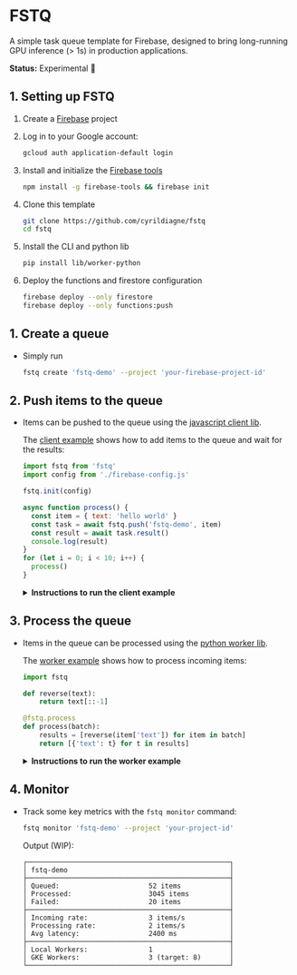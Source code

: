 # FSTQ

A simple task queue template for Firebase, designed to bring long-running GPU inference (> 1s) in production applications.

**Status:** Experimental 🧪

## 1. Setting up FSTQ

1. Create a [Firebase]() project
2. Log in to your Google account:

   ```sh
   gcloud auth application-default login
   ```

3. Install and initialize the [Firebase tools](#)

   ```sh
   npm install -g firebase-tools && firebase init
   ```

4. Clone this template

   ```sh
   git clone https://github.com/cyrildiagne/fstq
   cd fstq
   ```

5. Install the CLI and python lib

   ```sh
   pip install lib/worker-python
   ```

6. Deploy the functions and firestore configuration

   ```sh
   firebase deploy --only firestore
   firebase deploy --only functions:push
   ```

## 1. Create a queue

- Simply run
  ```sh
  fstq create 'fstq-demo' --project 'your-firebase-project-id'
  ```

## 2. Push items to the queue

- Items can be pushed to the queue using the [javascript client lib](lib/client-js).

  The [client example](example/client/src/index.js) shows how to add items
  to the queue and wait for the results:

  ```js
  import fstq from 'fstq'
  import config from './firebase-config.js'

  fstq.init(config)

  async function process() {
    const item = { text: 'hello world' }
    const task = await fstq.push('fstq-demo', item)
    const result = await task.result()
    console.log(result)
  }
  for (let i = 0; i < 10; i++) {
    process()
  }
  ```

  <details><summary><b>Instructions to run the client example</b></summary>
  <p>

  - Create a file `example/client/src/firebase-config.js` that exports your
    [firebase's web config]() such as:

    ```js
    export default {
      apiKey: 'XXXX',
      authDomain: 'xxx',
      ...
    }
    ```

  - Run
    ```sh
    cd example/client
    yarn install
    yarn run dev
    ```
  - Navigate to [http://localhost:8080](http://localhost:8080)
  - The items will be added to the queue and the results will be printed in the
    console as soon as they're available.

  </p></details>

## 3. Process the queue

- Items in the queue can be processed using the [python worker lib](sdl/worker-python).

  The [worker example](example/worker/main.py) shows how to process incoming items:

  ```python
  import fstq

  def reverse(text):
      return text[::-1]

  @fstq.process
  def process(batch):
      results = [reverse(item['text']) for item in batch]
      return [{'text': t} for t in results]
  ```

  <details><summary><b>Instructions to run the worker example</b></summary>
  <p>

  - First, generate a credentials json file for your worker in [the firebase console](#)
  - Then you can run the worker:

    <details><summary>Locally with python</summary>
    <p>

    - Install the requirements (preferably in a [virtualenv]()).

      ```sh
      virtualenv venv
      source venv/bin/activate
      pip install -r example/worker/requirements.txt
      ```

    - Set the `GOOGLE_APPLICATION_CREDENTIALS` env:

      ```sh
      export GOOGLE_APPLICATION_CREDENTIALS='/path/to/credentials.json'
      ```

    - Start the example worker

      ```sh
      python example/worker/main.py \
          --queue 'fstq-demo' \
          --max_batch_size 5
      ```

    </p></details>

    <details><summary>Locally as Docker container</summary>
    <p>

    - Make sure you've installed and setup [Docker](#).

    - Start the example worker using Docker

      ```sh
      cd example/worker
      fstq process . \
          --queue 'fstq-demo' \
          --credentials '/path/to/worker/credentials.json' \
          --max_batch_size 5
      ```

    </p></details>

    <details><summary>From a Jupyter notebook / Colab</summary>
    <p>

    - If you're using Colab, upload your credentials json and setup the credentials env:

      ```sh
      %env GOOGLE_APPLICATION_CREDENTIALS='/path/to/credentials.json'
      ```
      
    - Setup the queue env in the notebook:

      ```sh
      %env FSTQ_PROJECT_ID='your-project-id'
      %env FSTQ_QUEUE='fstq-demo'
      %env FSTQ_MAX_BATCH_SIZE=5
      ```

    - Simply run the cell that contains the `@fstq.process` decorated function
      and it will start pulling and processing items.

    </p></details>

    <details><summary>Remotely in a GKE cluster</summary>
    <p>

    - Make sure you've installed and setup [gcloud](#).

    - Make sure docker is configured to be able to push to gcr:

      ```sh
      gcloud auth configure-docker
      ```

    - Deploy the worker's image and attach a gpu node pool to the queue

      ```sh
      fstq deploy ./example/worker \
          --project 'your-firebase-project-id'
          --queue 'fstq-demo' \
          --credentials '/path/to/worker/credentials.json' \
          --max_batch_size 5 \
          --gpu nvidia-tesla-t4 \
          --min_workers 0 \
          --max_workers 5
      ```

    - Deploy the gkeAutoscaler function:

      ```sh
      firebase deploy --only functions:gkeAutoscaler
      ```

      </p></details>

    </p></details>

## 4. Monitor

- Track some key metrics with the `fstq monitor` command:

  ```sh
  fstq monitor 'fstq-demo' --project 'your-project-id'
  ```

  Output (WIP):

  ```
  ┌──────────────────────────────────────────────────┐
  │ fstq-demo                                        │
  ├──────────────────────────────────────────────────┤
  │ Queued:                      52 items            │
  │ Processed:                   3045 items          │
  │ Failed:                      20 items            │
  ├──────────────────────────────────────────────────┤
  │ Incoming rate:               3 items/s           │
  │ Processing rate:             2 items/s           │
  │ Avg latency:                 2400 ms             │
  ├──────────────────────────────────────────────────┤
  │ Local Workers:               1                   │
  │ GKE Workers:                 3 (target: 8)       │
  └──────────────────────────────────────────────────┘
  ```

  <!--
    ```sh
    fstq monitor 'fstq-demo' --workers
    ```

    ```

     Local Workers                         Total: 1
    ┌──────────────────────────────────────────────┐
    │ Home laptop                                  │
    ├──────────────────────────────────────────────┤
    │ Status:                      PROCESSING      │
    │ Up time:                     22d 6h 32min    │
    │ Avg time per item:           3456 ms         │
    │ CPU:                         63% (2 CPU)     │
    │ Mem:                         72% (8.0 Gb)    │
    └──────────────────────────────────────────────┘

     GKE Workers                      Total: 3 / 16
    ┌──────────────────────────────────────────────┐
    │ Nvidia-T4                                    │
    ├──────────────────────────────────────────────┤
    │ Status:                      PROCESSING      │
    │ Up time:                     2h 18min        │
    │ Avg time per item:           2156 ms         │
    │ CPU:                         63% (2 vCPU)    │
    │ Mem:                         72% (8.0 Gib)   │
    │ GPU:                         12% (5840 cc)   │
    │ GPU Mem:                     24% (16.0 Gib)  │
    ├──────────────────────────────────────────────┤
    │ Nvidia-T4                                    │
    ├──────────────────────────────────────────────┤
    │ Status:                      PROCESSING      │
    │ Up time:                     18min           │
    │ Avg time per item:           1956 ms         │
    │ CPU:                         63% (2 vCPU)    │
    │ Mem:                         72% (8.0 Gib)   │
    │ GPU:                         12% (5840 cc)   │
    │ GPU Mem:                     22% (16.0 Gib)  │
    ├──────────────────────────────────────────────┤
    │ Nvidia-T4                                    │
    ├──────────────────────────────────────────────┤
    │ Status:                      STARTING        │
    │ Up time:                     18min           │
    └──────────────────────────────────────────────┘
    ``` -->
